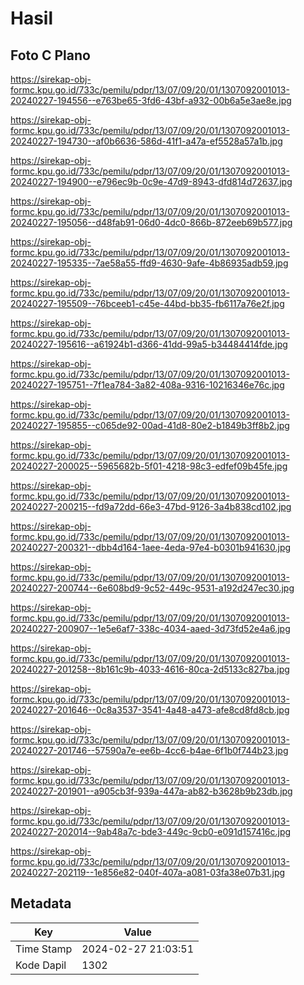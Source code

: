 # Hasil

## Foto C Plano

https://sirekap-obj-formc.kpu.go.id/733c/pemilu/pdpr/13/07/09/20/01/1307092001013-20240227-194556--e763be65-3fd6-43bf-a932-00b6a5e3ae8e.jpg

https://sirekap-obj-formc.kpu.go.id/733c/pemilu/pdpr/13/07/09/20/01/1307092001013-20240227-194730--af0b6636-586d-41f1-a47a-ef5528a57a1b.jpg

https://sirekap-obj-formc.kpu.go.id/733c/pemilu/pdpr/13/07/09/20/01/1307092001013-20240227-194900--e796ec9b-0c9e-47d9-8943-dfd814d72637.jpg

https://sirekap-obj-formc.kpu.go.id/733c/pemilu/pdpr/13/07/09/20/01/1307092001013-20240227-195056--d48fab91-06d0-4dc0-866b-872eeb69b577.jpg

https://sirekap-obj-formc.kpu.go.id/733c/pemilu/pdpr/13/07/09/20/01/1307092001013-20240227-195335--7ae58a55-ffd9-4630-9afe-4b86935adb59.jpg

https://sirekap-obj-formc.kpu.go.id/733c/pemilu/pdpr/13/07/09/20/01/1307092001013-20240227-195509--76bceeb1-c45e-44bd-bb35-fb6117a76e2f.jpg

https://sirekap-obj-formc.kpu.go.id/733c/pemilu/pdpr/13/07/09/20/01/1307092001013-20240227-195616--a61924b1-d366-41dd-99a5-b34484414fde.jpg

https://sirekap-obj-formc.kpu.go.id/733c/pemilu/pdpr/13/07/09/20/01/1307092001013-20240227-195751--7f1ea784-3a82-408a-9316-10216346e76c.jpg

https://sirekap-obj-formc.kpu.go.id/733c/pemilu/pdpr/13/07/09/20/01/1307092001013-20240227-195855--c065de92-00ad-41d8-80e2-b1849b3ff8b2.jpg

https://sirekap-obj-formc.kpu.go.id/733c/pemilu/pdpr/13/07/09/20/01/1307092001013-20240227-200025--5965682b-5f01-4218-98c3-edfef09b45fe.jpg

https://sirekap-obj-formc.kpu.go.id/733c/pemilu/pdpr/13/07/09/20/01/1307092001013-20240227-200215--fd9a72dd-66e3-47bd-9126-3a4b838cd102.jpg

https://sirekap-obj-formc.kpu.go.id/733c/pemilu/pdpr/13/07/09/20/01/1307092001013-20240227-200321--dbb4d164-1aee-4eda-97e4-b0301b941630.jpg

https://sirekap-obj-formc.kpu.go.id/733c/pemilu/pdpr/13/07/09/20/01/1307092001013-20240227-200744--6e608bd9-9c52-449c-9531-a192d247ec30.jpg

https://sirekap-obj-formc.kpu.go.id/733c/pemilu/pdpr/13/07/09/20/01/1307092001013-20240227-200907--1e5e6af7-338c-4034-aaed-3d73fd52e4a6.jpg

https://sirekap-obj-formc.kpu.go.id/733c/pemilu/pdpr/13/07/09/20/01/1307092001013-20240227-201258--8b161c9b-4033-4616-80ca-2d5133c827ba.jpg

https://sirekap-obj-formc.kpu.go.id/733c/pemilu/pdpr/13/07/09/20/01/1307092001013-20240227-201646--0c8a3537-3541-4a48-a473-afe8cd8fd8cb.jpg

https://sirekap-obj-formc.kpu.go.id/733c/pemilu/pdpr/13/07/09/20/01/1307092001013-20240227-201746--57590a7e-ee6b-4cc6-b4ae-6f1b0f744b23.jpg

https://sirekap-obj-formc.kpu.go.id/733c/pemilu/pdpr/13/07/09/20/01/1307092001013-20240227-201901--a905cb3f-939a-447a-ab82-b3628b9b23db.jpg

https://sirekap-obj-formc.kpu.go.id/733c/pemilu/pdpr/13/07/09/20/01/1307092001013-20240227-202014--9ab48a7c-bde3-449c-9cb0-e091d157416c.jpg

https://sirekap-obj-formc.kpu.go.id/733c/pemilu/pdpr/13/07/09/20/01/1307092001013-20240227-202119--1e856e82-040f-407a-a081-03fa38e07b31.jpg


## Metadata

| Key        | Value               |
| ---------- | ------------------- |
| Time Stamp | 2024-02-27 21:03:51 |
| Kode Dapil | 1302                |



